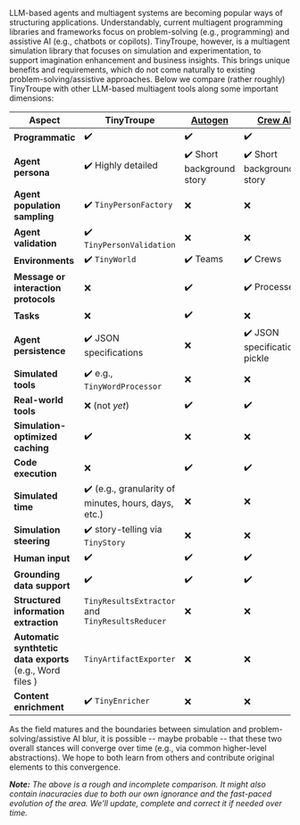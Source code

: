 LLM-based agents and multiagent systems are becoming popular ways of structuring applications. Understandably, current multiagent programming libraries and frameworks focus on problem-solving (e.g., programming) and assistive AI (e.g., chatbots or copilots). TinyTroupe, however, is a multiagent simulation library that focuses on simulation and experimentation, to support imagination enhancement and business insights. This brings unique benefits and requirements, which do not come naturally to existing problem-solving/assistive approaches. Below we compare (rather roughly) TinyTroupe with other LLM-based multiagent tools along some important dimensions:



| Aspect         | TinyTroupe                                   | [Autogen](https://microsoft.github.io/autogen)                                      | [Crew AI](https://docs.crewai.com/)
|----------------|----------------------------------------------|----------------------------------------------|----------------------------------------------|
| **Programmatic** | :heavy_check_mark: | :heavy_check_mark: | :heavy_check_mark: |
| **Agent persona** | :heavy_check_mark: Highly detailed | :heavy_check_mark: Short background story | :heavy_check_mark: Short background story |
| **Agent population sampling** | :heavy_check_mark: `TinyPersonFactory` | :x: | :x: |
| **Agent validation** | :heavy_check_mark: `TinyPersonValidation` | :x: | :x: |
| **Environments** | :heavy_check_mark: `TinyWorld`| :heavy_check_mark: Teams | :heavy_check_mark: Crews |
| **Message or interaction protocols** |:x: | :heavy_check_mark: | :heavy_check_mark: Processes |
| **Tasks** |:x: | :heavy_check_mark: | :x: |
| **Agent persistence** | :heavy_check_mark: JSON specifications | :x: | :heavy_check_mark: JSON specifications; pickle |
| **Simulated tools** | :heavy_check_mark: e.g., `TinyWordProcessor` | :x: | :x: |
| **Real-world tools** | :x: (not *yet*) | :heavy_check_mark: | :heavy_check_mark: |
| **Simulation-optimized caching** | :heavy_check_mark: | :x: | :x: |
| **Code execution** | :x: | :heavy_check_mark: | :heavy_check_mark: |
| **Simulated time** | :heavy_check_mark: (e.g., granularity of minutes, hours, days, etc.)| :x: | :x: |
| **Simulation steering** | :heavy_check_mark: story-telling via `TinyStory` | :x: | :x: |
| **Human input** | :heavy_check_mark:| :heavy_check_mark:| :heavy_check_mark:|
| **Grounding data support** | :heavy_check_mark: | :heavy_check_mark: | :heavy_check_mark: |
| **Structured information extraction** | `TinyResultsExtractor` and `TinyResultsReducer` | :x: | :x: |
| **Automatic synthtetic data exports** (e.g., Word files   ) | `TinyArtifactExporter` | :x: | :x: |
| **Content enrichment** | :heavy_check_mark: `TinyEnricher` | :x: | :x: |

As the field matures and the boundaries between simulation and problem-solving/assistive AI blur, it is possible -- maybe probable -- that these two overall stances will converge over time (e.g., via common higher-level abstractions). We hope to both learn from others and contribute original elements to this convergence.

***Note:** The above is a rough and incomplete comparison. It might also contain inacuracies due to both our own ignorance and the fast-paced evolution of the area. We'll update, complete and correct it if needed over time.*